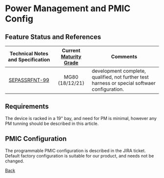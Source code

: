 # Power Management and PMIC Config

## Feature Status and References

| Technical Notes and Specification | Current [Maturity Grade](../01_developement_methods/SEPASSRFNT-96-development.md)| Comments |
| :---: | :---: | --- |
|[SEPASSRFNT-99](https://jira.open-groupe.com/browse/SEPASSRFNT-99) | MG80 (18/12/21) | development complete, qualified, not further test harness or special softwaer configuration. |

## Requirements

The device is racked in a 19" bay, and need for PM is minimal, however any PM tunning should be described in this article.

## PMIC Configuration

The programmable PMIC configuration is described in the JIRA ticket.
Default factory configuration is suitable for our product, and needs not be changed.

[Back](toc.md)
